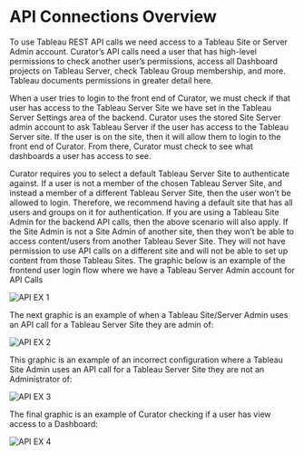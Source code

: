 # API Connections Overview

To use Tableau REST API calls we need access to a Tableau Site or Server Admin account. Curator’s API calls
need a user that has high-level permissions to check another user’s permissions, access all Dashboard
projects on Tableau Server, check Tableau Group membership, and more. Tableau documents permissions in greater detail here.

When a user tries to login to the front end of Curator, we must check if that user has access to the Tableau
Server Site we have set in the Tableau Server Settings area of the backend. Curator uses the stored Site
Server admin account to ask Tableau Server if the user has access to the Tableau Server site. If the user is
on the site, then it will allow them to login to the front end of Curator. From there, Curator must check to
see what dashboards a user has access to see.

Curator requires you to select a default Tableau Server Site to authenticate against. If a user is not a
member of the chosen Tableau Server Site, and instead a member of a different Tableau Server Site, then the
user won’t be allowed to login. Therefore, we recommend having a default site that has all users and groups
on it for authentication. If you are using a Tableau Site Admin for the backend API calls, then the above
scenario will also apply. If the Site Admin is not a Site Admin of another site, then they won’t be able to
access content/users from another Tableau Sever Site. They will not have permission to use API calls on a
different site and will not be able to set up content from those Tableau Sites.
The graphic below is an example of the frontend user login flow where we have a Tableau Server Admin account for API Calls

![API EX 1](https://curator.interworks.com/file/api-ex1)

The next graphic is an example of when a Tableau Site/Server Admin uses an API call for a Tableau Server Site
they are admin of:

![API EX 2](https://curator.interworks.com/file/api-ex2)

This graphic is an example of an incorrect configuration where a Tableau Site Admin uses an API call for a
Tableau Server Site they are not an Administrator of:

![API EX 3](https://curator.interworks.com/file/api-ex3)

The final graphic is an example of Curator checking if a user has view access to a Dashboard:

![API EX 4](https://curator.interworks.com/file/api-ex4)
